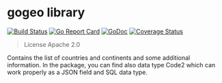 # gogeo library

[![Build Status](https://travis-ci.org/geniusrabbit/gogeo.svg?branch=master)](https://travis-ci.org/geniusrabbit/gogeo)
[![Go Report Card](https://goreportcard.com/badge/github.com/geniusrabbit/gogeo)](https://goreportcard.com/report/github.com/geniusrabbit/gogeo)
[![GoDoc](https://godoc.org/github.com/geniusrabbit/gogeo?status.svg)](https://godoc.org/github.com/geniusrabbit/gogeo)
[![Coverage Status](https://coveralls.io/repos/github/geniusrabbit/gogeo/badge.svg)](https://coveralls.io/github/geniusrabbit/gogeo)

> License Apache 2.0

Contains the list of countries and continents and some additional information.
In the package, you can find also data type Code2 which can work properly as a JSON field and SQL data type.
